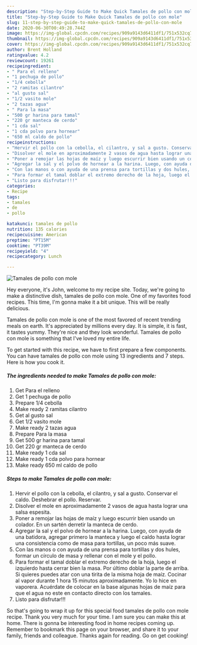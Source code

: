 ```yaml
---
description: "Step-by-Step Guide to Make Quick Tamales de pollo con mole"
title: "Step-by-Step Guide to Make Quick Tamales de pollo con mole"
slug: 11-step-by-step-guide-to-make-quick-tamales-de-pollo-con-mole
date: 2020-06-30T00:49:28.744Z
image: https://img-global.cpcdn.com/recipes/909a9143d6411df1/751x532cq70/tamales-de-pollo-con-mole-foto-principal.jpg
thumbnail: https://img-global.cpcdn.com/recipes/909a9143d6411df1/751x532cq70/tamales-de-pollo-con-mole-foto-principal.jpg
cover: https://img-global.cpcdn.com/recipes/909a9143d6411df1/751x532cq70/tamales-de-pollo-con-mole-foto-principal.jpg
author: Brent Holland
ratingvalue: 4.2
reviewcount: 19261
recipeingredient:
- " Para el relleno"
- "1 pechuga de pollo"
- "1/4 cebolla"
- "2 ramitas cilantro"
- "al gusto sal"
- "1/2 vasito mole"
- "2 tazas agua"
- " Para la masa"
- "500 gr harina para tamal"
- "220 gr manteca de cerdo"
- "1 cda sal"
- "1 cda polvo para hornear"
- "650 ml caldo de pollo"
recipeinstructions:
- "Hervir el pollo con la cebolla, el cilantro, y sal a gusto. Conservar el caldo. Deshebrar el pollo. Reservar."
- "Disolver el mole en aproximadamente 2 vasos de agua hasta lograr una salsa espesita."
- "Poner a remojar las hojas de maíz y luego escurrir bien usando un colador. En un sartén derretir la manteca de cerdo."
- "Agregar la sal y el polvo de hornear a la harina. Luego, con ayuda de una batidora, agregar primero la manteca y luego el caldo hasta lograr una consistencia como de masa para tortillas, un poco más suave."
- "Con las manos o con ayuda de una prensa para tortillas y dos hules, formar un círculo de masa y rellenar con el mole y el pollo."
- "Para formar el tamal doblar el extremo derecho de la hoja, luego el izquierdo hasta cerrar bien la masa. Por último doblar la parte de arriba. Si quieres puedes atar con una tirita de la misma hoja de maíz. Cocinar al vapor durante 1 hora 15 minutos aproximadamente. Yo lo hice en vaporera. Acuérdate de colocar en la base algunas hojas de maíz para que el agua no este en contacto directo con los tamales."
- "Listo para disfrutar!!!"
categories:
- Recipe
tags:
- tamales
- de
- pollo

katakunci: tamales de pollo 
nutrition: 135 calories
recipecuisine: American
preptime: "PT15M"
cooktime: "PT39M"
recipeyield: "4"
recipecategory: Lunch

---
```



![Tamales de pollo con mole](https://img-global.cpcdn.com/recipes/909a9143d6411df1/751x532cq70/tamales-de-pollo-con-mole-foto-principal.jpg)

Hey everyone, it's John, welcome to my recipe site. Today, we're going to make a distinctive dish, tamales de pollo con mole. One of my favorites food recipes. This time, I'm gonna make it a bit unique. This will be really delicious.



Tamales de pollo con mole is one of the most favored of recent trending meals on earth. It's appreciated by millions every day. It is simple, it is fast, it tastes yummy. They're nice and they look wonderful. Tamales de pollo con mole is something that I've loved my entire life.


To get started with this recipe, we have to first prepare a few components. You can have tamales de pollo con mole using 13 ingredients and 7 steps. Here is how you cook it.

<!--inarticleads1-->

##### The ingredients needed to make Tamales de pollo con mole:

1. Get  Para el relleno
1. Get 1 pechuga de pollo
1. Prepare 1/4 cebolla
1. Make ready 2 ramitas cilantro
1. Get al gusto sal
1. Get 1/2 vasito mole
1. Make ready 2 tazas agua
1. Prepare  Para la masa
1. Get 500 gr harina para tamal
1. Get 220 gr manteca de cerdo
1. Make ready 1 cda sal
1. Make ready 1 cda polvo para hornear
1. Make ready 650 ml caldo de pollo




<!--inarticleads2-->

##### Steps to make Tamales de pollo con mole:

1. Hervir el pollo con la cebolla, el cilantro, y sal a gusto. Conservar el caldo. Deshebrar el pollo. Reservar.
1. Disolver el mole en aproximadamente 2 vasos de agua hasta lograr una salsa espesita.
1. Poner a remojar las hojas de maíz y luego escurrir bien usando un colador. En un sartén derretir la manteca de cerdo.
1. Agregar la sal y el polvo de hornear a la harina. Luego, con ayuda de una batidora, agregar primero la manteca y luego el caldo hasta lograr una consistencia como de masa para tortillas, un poco más suave.
1. Con las manos o con ayuda de una prensa para tortillas y dos hules, formar un círculo de masa y rellenar con el mole y el pollo.
1. Para formar el tamal doblar el extremo derecho de la hoja, luego el izquierdo hasta cerrar bien la masa. Por último doblar la parte de arriba. Si quieres puedes atar con una tirita de la misma hoja de maíz. Cocinar al vapor durante 1 hora 15 minutos aproximadamente. Yo lo hice en vaporera. Acuérdate de colocar en la base algunas hojas de maíz para que el agua no este en contacto directo con los tamales.
1. Listo para disfrutar!!!




So that's going to wrap it up for this special food tamales de pollo con mole recipe. Thank you very much for your time. I am sure you can make this at home. There is gonna be interesting food in home recipes coming up. Remember to bookmark this page on your browser, and share it to your family, friends and colleague. Thanks again for reading. Go on get cooking!
